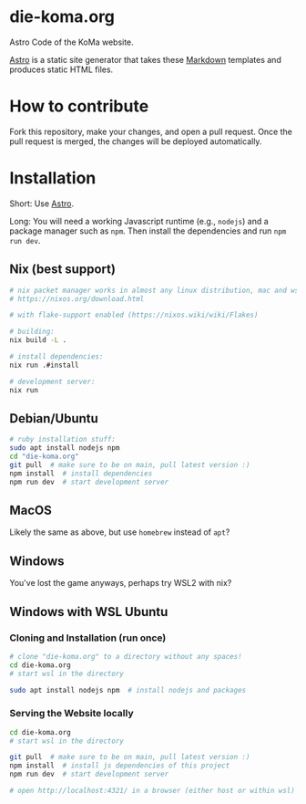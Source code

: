# die-koma.org
Astro Code of the KoMa website.

[Astro](https://astro.build/) is a static site generator that takes
these [Markdown](https://commonmark.org/help/) templates and produces static HTML files.

# How to contribute

Fork this repository, make your changes, and open a pull request. Once
the pull request is merged, the changes will be deployed
automatically.

# Installation
Short: Use [Astro](https://astro.build/).

Long: You will need a working Javascript runtime (e.g., `nodejs`) and
a package manager such as `npm`. Then install the dependencies and run
`npm run dev`.

## Nix (best support)
```sh
# nix packet manager works in almost any linux distribution, mac and wsl1/2
# https://nixos.org/download.html

# with flake-support enabled (https://nixos.wiki/wiki/Flakes)

# building:
nix build -L .

# install dependencies:
nix run .#install

# development server:
nix run
```


## Debian/Ubuntu
```sh
# ruby installation stuff:
sudo apt install nodejs npm
cd "die-koma.org"
git pull  # make sure to be on main, pull latest version :)
npm install  # install dependencies
npm run dev  # start development server
```

## MacOS
Likely the same as above, but use `homebrew` instead of `apt`?


## Windows
You've lost the game anyways, perhaps try WSL2 with nix?

## Windows with WSL Ubuntu
### Cloning and Installation (run once)
```sh
# clone "die-koma.org" to a directory without any spaces!
cd die-koma.org
# start wsl in the directory

sudo apt install nodejs npm  # install nodejs and packages
```

### Serving the Website locally
```sh
cd die-koma.org
# start wsl in the directory

git pull  # make sure to be on main, pull latest version :)
npm install  # install js dependencies of this project
npm run dev  # start development server

# open http://localhost:4321/ in a browser (either host or within wsl)
```

